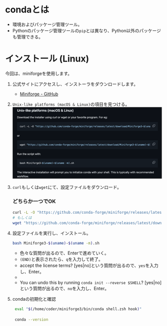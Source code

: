 # condaとは

- 環境およびパッケージ管理ツール。
- Pythonのパッケージ管理ツールの`pip`とは異なり、Python以外のパッケージも管理できる。

# インストール (Linux)

今回は、miniforgeを使用します。

1. 公式サイトにアクセスし、インストーラをダウンロードします。
    - [Miniforge - GitHub](https://github.com/conda-forge/miniforge)

2. `Unix-like platforms (macOS & Linux)`の項目を見つける。
   ![](./img/02_miniforge-download.png)

3. `curl`もしくは`wget`にて、設定ファイルをダウンロード。
   ### どちらか一つでOK
   ```bash
   curl -L -O "https://github.com/conda-forge/miniforge/releases/latest/download/Miniforge3-$(uname)-$(uname -m).sh"
   # もしくは
   wget "https://github.com/conda-forge/miniforge/releases/latest/download/Miniforge3-$(uname)-$(uname -m).sh"
   ```

4. 設定ファイルを実行し、インストール。
   ```bash
   bash Miniforge3-$(uname)-$(uname -m).sh
   ```
    - 色々な質問が出るので、Enterで進めていく。
    - `(END)`と表示されたら、`q`を入力して終了。
    - accept the license terms? [yes|no]という質問が出るので、`yes`を入力し、Enter。
    - 
    - You can undo this by running `conda init --reverse $SHELL`? [yes|no]という質問が出るので、`no`を入力し、Enter。

5. condaの初期化と確認
   ```bash
    eval "$(/home/coder/miniforge3/bin/conda shell.zsh hook)"

    conda --version
   ```
